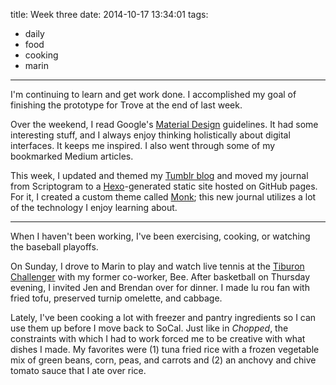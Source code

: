 title: Week three
date: 2014-10-17 13:34:01
tags:
- daily
- food
- cooking
- marin

---

I'm continuing to learn and get work done. I accomplished my goal of finishing the prototype for Trove at the end of last week.

Over the weekend, I read Google's [Material Design](http://www.google.com/design/spec/material-design/introduction.html) guidelines. It had some interesting stuff, and I always enjoy thinking holistically about digital interfaces. It keeps me inspired. I also went through some of my bookmarked Medium articles.

This week, I updated and themed my [Tumblr blog](http://justinjaywang.tumblr.com/) and moved my journal from Scriptogram to a [Hexo](http://hexo.io/)-generated static site hosted on GitHub pages. For it, I created a custom theme called [Monk](https://github.com/justinjaywang/monk); this new journal utilizes a lot of the technology I enjoy learning about.

---

When I haven't been working, I've been exercising, cooking, or watching the baseball playoffs.

On Sunday, I drove to Marin to play and watch live tennis at the [Tiburon Challenger](http://tiburonchallenger.com/) with my former co-worker, Bee. After basketball on Thursday evening, I invited Jen and Brendan over for dinner. I made lu rou fan with fried tofu, preserved turnip omelette, and cabbage.

Lately, I've been cooking a lot with freezer and pantry ingredients so I can use them up before I move back to SoCal. Just like in *Chopped*, the constraints with which I had to work forced me to be creative with what dishes I made. My favorites were (1) tuna fried rice with a frozen vegetable mix of green beans, corn, peas, and carrots and (2) an anchovy and chive tomato sauce that I ate over rice.
